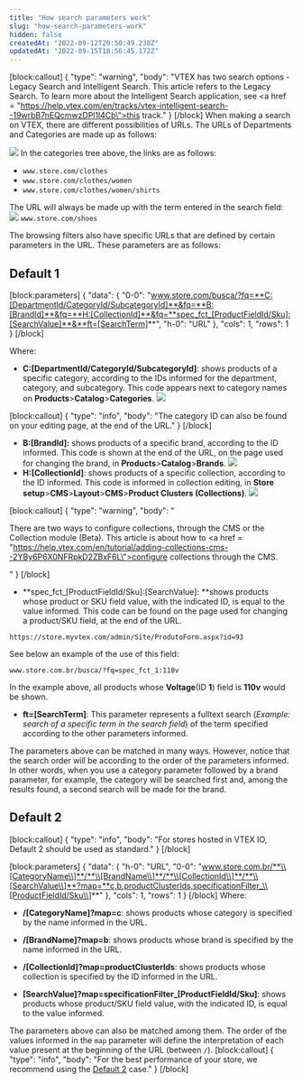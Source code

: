 ```yaml
---
title: "How search parameters work"
slug: "how-search-parameters-work"
hidden: false
createdAt: "2022-09-12T20:50:49.238Z"
updatedAt: "2022-09-15T18:56:45.172Z"
---
```

[block:callout]
{
  "type": "warning",
  "body": "VTEX has two search options - Legacy Search and Intelligent Search. This article refers to the Legacy Search. To learn more about the Intelligent Search application, see <a href = \"https://help.vtex.com/en/tracks/vtex-intelligent-search--19wrbB7nEQcmwzDPl1l4Cb\">this track</a>."
}
[/block]
When making a search on VTEX, there are different possibilities of URLs. The URLs of Departments and Categories are made up as follows:


![](https://files.readme.io/69c7883-Screenshot_2022-09-12_at_18-02-09_Categories.png)
In the categories tree above, the links are as follows:

* `www.store.com/clothes`
* `www.store.com/clothes/women`
* `www.store.com/clothes/women/shirts`

The URL will always be made up with the term entered in the search field:
![](https://files.readme.io/410a80e-Screenshot_2022-09-12_at_18-10-39_https___lojadobreno.myvtex.com.png)
`www.store.com/shoes`

The browsing filters also have specific URLs that are defined by certain parameters in the URL. These parameters are as follows:

## Default 1
[block:parameters]
{
  "data": {
    "0-0": "www.store.com/busca/?fq=**C:[DepartmentId/CategoryId/SubcategoryId]**&fq=**B:[BrandId]**&fq=**H:[CollectionId]**&fq=**spec_fct_[ProductFieldId/Sku]:[SearchValue]**&**ft=[SearchTerm]**",
    "h-0": "URL"
  },
  "cols": 1,
  "rows": 1
}
[/block]

Where:

* **C:\[DepartmentId/CategoryId/SubcategoryId\]**: shows products of a specific category, according to the IDs informed for the department, category, and subcategory. This code appears next to category names on **Products**>**Catalog**>**Categories**.
![](https://files.readme.io/3e2c755-Group_11.png)

[block:callout]
{
  "type": "info",
  "body": "The category ID can also be found on your editing page, at the end of the URL."
}
[/block]
* **B:\[BrandId\]:** shows products of a specific brand, according to the ID informed. This code is shown at the end of the URL, on the page used for changing the brand, in **Products**>**Catalog**>**Brands**.
![](https://files.readme.io/58ac2e5-Group_2.png)
* **H:\[CollectionId\]**: shows products of a specific collection, according to the ID informed. This code is informed in collection editing, in **Store setup**>**CMS**>**Layout**>**CMS**>**Product Clusters (Collections)**.
![](https://files.readme.io/da99f6b-Group_21.png)

[block:callout]
{
  "type": "warning",
  "body": "<p>There are two ways to configure collections, through the CMS or the Collection module (Beta). This article is about how to <a href = \"https://help.vtex.com/en/tutorial/adding-collections-cms--2YBy6P6X0NFRpkD2ZBxF6L\">configure collections through the CMS</a>.</p>"
}
[/block]
* **spec\_fct\_\[ProductFieldId/Sku\]:\[SearchValue\]: **shows products whose product or SKU field value, with the indicated ID, is equal to the value informed. This code can be found on the page used for changing a product/SKU field, at the end of the URL.

```
https://store.myvtex.com/admin/Site/ProdutoForm.aspx?id=93
```

See below an example of the use of this field:

```
www.store.com.br/busca/?fq=spec_fct_1:110v
```

In the example above, all products whose **Voltage**(ID **1**) field is **110v** would be shown.

* **ft=\[SearchTerm\]**: This parameter represents a fulltext search (_Example: search of a specific term in the search field_) of the term specified according to the other parameters informed.

The parameters above can be matched in many ways. However, notice that the search order will be according to the order of the parameters informed. In other words, when you use a category parameter followed by a brand parameter, for example, the category will be searched first and, among the results found, a second search will be made for the brand.

## Default 2

[block:callout]
{
  "type": "info",
  "body": "For stores hosted in VTEX IO, Default 2 should be used as standard."
}
[/block]

[block:parameters]
{
  "data": {
    "h-0": "URL",
    "0-0": "www.store.com.br/**\\[CategoryName\\]**/**\\[BrandName\\]**/**\\[CollectionId\\]**/**\\[SearchValue\\]**?map=**c,b,productClusterIds,specificationFilter_\\[ProductFieldId/Sku\\]**"
  },
  "cols": 1,
  "rows": 1
}
[/block]
Where:

* **/\[CategoryName\]?map=c**: shows products whose category is specified by the name informed in the URL.

* **/\[BrandName\]?map=b**: shows products whose brand is specified by the name informed in the URL.

* **/\[CollectionId\]?map=productClusterIds**: shows products whose collection is specified by the ID informed in the URL.

* **\[SearchValue\]?map=specificationFilter_\[ProductFieldId/Sku\]**: shows products whose product/SKU field value, with the indicated ID, is equal to the value informed.

The parameters above can also be matched among them. The order of the values informed in the `map` parameter will define the interpretation of each value present at the beginning of the URL (between `/`).
[block:callout]
{
  "type": "info",
  "body": "For the best performance of your store, we recommend using the [Default 2](https://developers.vtex.com/vtex-rest-api/docs/how-search-parameters-work#default-2) case."
}
[/block]